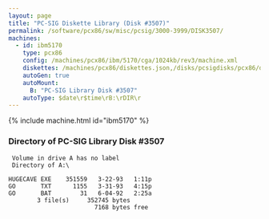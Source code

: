 ```yaml
---
layout: page
title: "PC-SIG Diskette Library (Disk #3507)"
permalink: /software/pcx86/sw/misc/pcsig/3000-3999/DISK3507/
machines:
  - id: ibm5170
    type: pcx86
    config: /machines/pcx86/ibm/5170/cga/1024kb/rev3/machine.xml
    diskettes: /machines/pcx86/diskettes.json,/disks/pcsigdisks/pcx86/diskettes.json
    autoGen: true
    autoMount:
      B: "PC-SIG Library Disk #3507"
    autoType: $date\r$time\rB:\rDIR\r
---
```


{% include machine.html id="ibm5170" %}

### Directory of PC-SIG Library Disk #3507

     Volume in drive A has no label
     Directory of A:\

    HUGECAVE EXE    351559   3-22-93   1:11p
    GO       TXT      1155   3-31-93   4:15p
    GO       BAT        31   6-04-92   2:25a
            3 file(s)     352745 bytes
                            7168 bytes free
